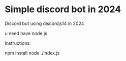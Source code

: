 # Simple discord bot in 2024
Discord bot using discordjs14 in 2024

u need have node.js

Instructions:

npm install
node ./index.js
